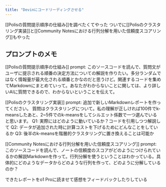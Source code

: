 ```yaml
---
title: "Devinにコードリーディングさせる"
---
```


[[Polisの質問提示順序の仕組み]]を調べたくてやった
ついでに[[Polisのクラスタリング実装]]と[[Community Notesにおける行列分解を用いた信頼度スコアリング]]もやった

## プロンプトのメモ
[[Polisの質問提示順序の仕組み]]
prompt: このソースコードを読んで、質問文がユーザに提示される順番の決定方法についての解説を作りたい。多分ランダムではなく情報量が最大化される順番とかなのだと思うけど。関連するコードを集めてMarkdownにまとめていって。あなたがわからないことに関しては、より詳しいAIに質問できるので、わからないということを伝えて。

[[Polisのクラスタリング実装]]
prompt: 追加で新しいMarkdownレポートを作ってください。
質問はクラスタリングについて。私の理解が正しければ100件でk-meansしたあと、2~5件でのk-meansをしてシルエット係数で一つ選んでいると思います。
Q1: 実際にはどのように動いているか？コードを引用しつつ解説して
Q2: データが追加された時に計算コストを下げるためにどんなことをしているか
Q3: 後半のk-meansを階層的クラスタリングに置き換えることは可能か

[[Community Notesにおける行列分解を用いた信頼度スコアリング]]
prompt: このソースコードを読んで、ノートの信頼度のスコアがどのようにつけられているかの解説Markdownを作って。行列分解を使うということはわかっている。具体的にどのようなデータからどのような行列を作って、どのように分解しているのか？



できたレポートをo1 Proに読ませて感想をフィードバックしたりしている

